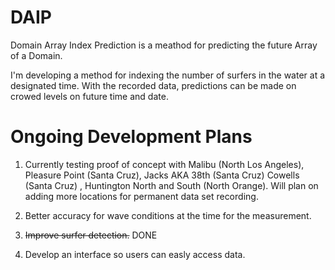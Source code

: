 # DAIP
Domain Array Index Prediction is a meathod for predicting the future Array of a Domain.

I'm developing a method for indexing the number of surfers in the water at a designated time. With the recorded data, predictions can be made on crowed levels on future time and date.

# Ongoing Development Plans
1. Currently testing proof of concept with Malibu (North Los Angeles), Pleasure Point (Santa Cruz), Jacks AKA 38th (Santa Cruz) Cowells (Santa Cruz) , Huntington North and South (North Orange). Will plan on adding more locations for permanent data set recording.

2. Better accuracy for wave conditions at the time for the measurement.

3. ~~Improve surfer detection.~~   DONE

4. Develop an interface so users can easly access data.  
